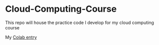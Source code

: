 # Cloud-Computing-Course
This repo will house the practice code I develop for my cloud computing course

My [Colab entry](https://colab.research.google.com/drive/1TSwLvzrtobqgK25kFEQp8KGzx3lBH6yf#scrollTo=6c58869a)
